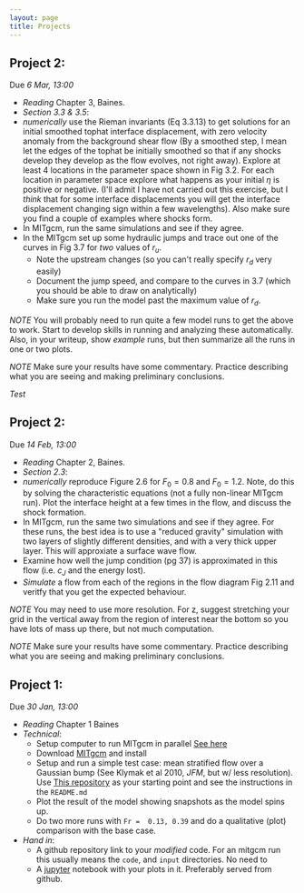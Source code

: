 ```yaml
---
layout: page
title: Projects
---
```


## Project 2:

Due *6 Mar, 13:00*

   - *Reading* Chapter 3, Baines.
   - *Section 3.3 & 3.5*:
   - *numerically* use the Rieman invariants (Eq 3.3.13) to get solutions for an initial smoothed tophat interface displacement, with zero velocity anomaly from the background shear flow (By a smoothed step, I mean let the edges of the tophat  be initially smoothed so that if any shocks develop they develop as the flow evolves, not right away). Explore at least 4 locations in the parameter space shown in Fig 3.2.  For each location in parameter space explore what happens as your initial $\eta$ is positive or negative.  (I'll admit I have not carried out this exercise, but I *think* that for some interface displacements you will get the interface displacement changing sign within a few wavelengths).  Also make sure you find a couple of examples where shocks form.  
   - In MITgcm, run the same simulations and see if they agree.
   - In the MITgcm set up some hydraulic jumps and trace out one of the curves in Fig 3.7 for *two* values of $r_u$.  
     - Note the upstream changes (so you can't really specify $r_d$ very easily)
     - Document the jump speed, and compare to the curves in 3.7 (which you should be able to draw on analytically)
     - Make sure you run the model past the maximum value of $r_d$.  

*NOTE* You will probably need to run quite a few model runs to get the above to work.  Start to develop skills in running and analyzing these automatically.  Also, in your writeup, show *example* runs, but then summarize all the runs in one or two plots.

*NOTE* Make sure your results have some commentary. Practice describing what you are seeing and making preliminary conclusions.

*Test*

## Project 2:

Due *14 Feb, 13:00*

   - *Reading* Chapter 2, Baines.
   - *Section 2.3*:
   - *numerically* reproduce Figure 2.6 for $F_0 = 0.8$ and $F_0 = 1.2$.  Note, do this by solving the characteristic equations (not a fully non-linear MITgcm run).  Plot the interface height at a few times in the flow, and discuss the shock formation.
   - In MITgcm, run the same two simulations and see if they agree.  For these runs, the best idea is to use a "reduced gravity" simulation with two layers of slightly different densities, and with a very thick upper layer. This will approxiate a surface wave flow.
   - Examine how well the jump condition (pg 37) is approximated in    this flow (i.e. $c_J$ and the energy lost).
   - *Simulate* a flow from each of the regions in the flow diagram    Fig 2.11 and veritfy that you get the expected behaviour.

*NOTE* You may need to use more resolution.  For z, suggest stretching your grid in the vertical away from the region of interest near the bottom so you have lots of mass up there, but not much computation.

*NOTE* Make sure your results have some commentary. Practice describing what you are seeing and making preliminary conclusions.







## Project 1:

Due *30 Jan, 13:00*

   - *Reading* Chapter 1 Baines
   - *Technical*:  
      - Setup computer to run MITgcm in parallel [See here](https://jklymak.github.io/MITgcmExampleSteadyGauss/install.html)
      - Download [MITgcm](http://mitgcm.org) and install
      - Setup and run a simple test case: mean stratified flow over a Gaussian bump (See Klymak et al 2010, *JFM*, but w/ less resolution).  Use [This repository](https://github.com/jklymak/MITgcmExampleSteadyGauss) as your starting point and see the instructions in the `README.md`
      - Plot the result of the model showing snapshots as the model spins up.
      - Do two more runs with `Fr =  0.13, 0.39` and do a qualitative (plot) comparison with the base case.  
   - *Hand in*:
      - A github repository link to your *modified* code.  For an mitgcm run this usually means the `code`, and `input` directories.  No need to
      - A [jupyter](http://jupyter.org) notebook with your plots in it.  Preferably served from github.
